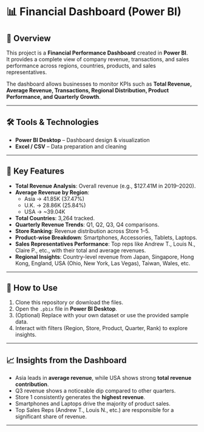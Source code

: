 # 📊 Financial Dashboard (Power BI)

## 📌 Overview
This project is a **Financial Performance Dashboard** created in **Power BI**.  
It provides a complete view of company revenue, transactions, and sales performance across regions, countries, products, and sales representatives.  

The dashboard allows businesses to monitor KPIs such as **Total Revenue, Average Revenue, Transactions, Regional Distribution, Product Performance, and Quarterly Growth**.  

---

## 🛠 Tools & Technologies
- **Power BI Desktop** – Dashboard design & visualization  
- **Excel / CSV** – Data preparation and cleaning  

---

## 📑 Key Features
- **Total Revenue Analysis**: Overall revenue (e.g., $127.41M in 2019–2020).  
- **Average Revenue by Region**:  
  - Asia → 41.85K (37.47%)  
  - U.K. → 28.86K (25.84%)  
  - USA → ~39.04K  
- **Total Countries**: 3,264 tracked.  
- **Quarterly Revenue Trends**: Q1, Q2, Q3, Q4 comparisons.  
- **Store Ranking**: Revenue distribution across Store 1–5.  
- **Product-wise Breakdown**: Smartphones, Accessories, Tablets, Laptops.  
- **Sales Representatives Performance**: Top reps like Andrew T., Louis N., Claire P., etc., with their total and average revenues.  
- **Regional Insights**: Country-level revenue from Japan, Singapore, Hong Kong, England, USA (Ohio, New York, Las Vegas), Taiwan, Wales, etc.  

---




## 🚀 How to Use
1. Clone this repository or download the files.  
2. Open the `.pbix` file in **Power BI Desktop**.  
3. (Optional) Replace with your own dataset or use the provided sample data.  
4. Interact with filters (Region, Store, Product, Quarter, Rank) to explore insights.  

---

## 📈 Insights from the Dashboard
- Asia leads in **average revenue**, while USA shows strong **total revenue contribution**.  
- Q3 revenue shows a noticeable dip compared to other quarters.  
- Store 1 consistently generates the **highest revenue**.  
- Smartphones and Laptops drive the majority of product sales.  
- Top Sales Reps (Andrew T., Louis N., etc.) are responsible for a significant share of revenue.  

---

